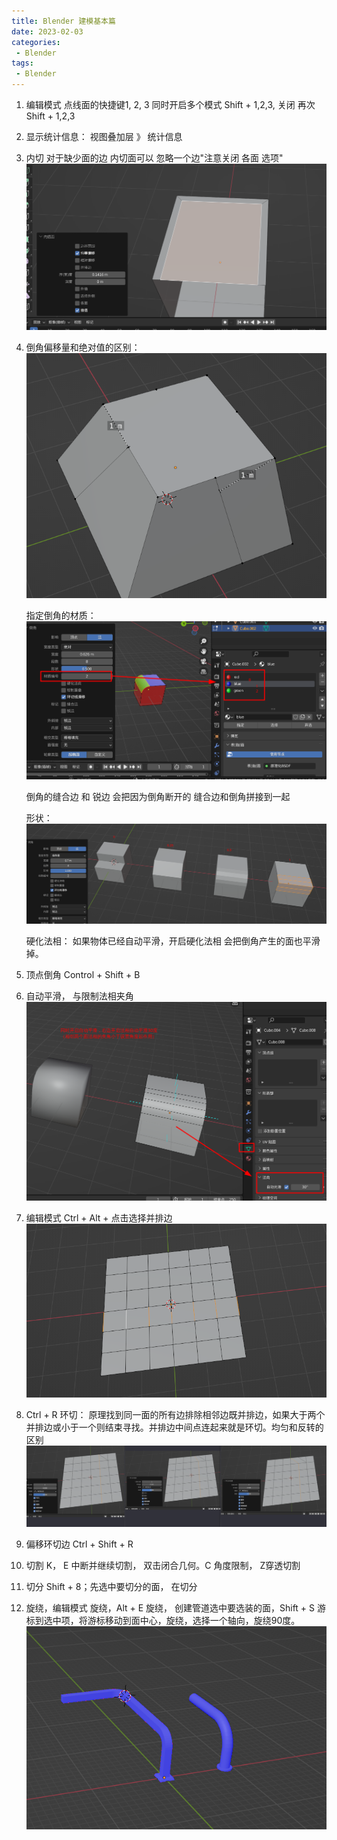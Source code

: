 ```yaml
---
title: Blender 建模基本篇
date: 2023-02-03
categories:
 - Blender
tags:
 - Blender
---
```


1. 编辑模式 点线面的快捷键1, 2, 3 同时开启多个模式 Shift + 1,2,3, 关闭 再次Shift + 1,2,3

2. 显示统计信息： 视图叠加层 》 统计信息

3. 内切 对于缺少面的边 内切面可以 忽略一个边"注意关闭 各面 选项"![2](./img/2023-02-03_09-54.png)

4. 倒角偏移量和绝对值的区别： ![1](./img/2023-02-03_09-49.png)

   指定倒角的材质： ![指定倒角的材质](./img/2023-02-03_10-01.png)

    倒角的缝合边 和 锐边 会把因为倒角断开的 缝合边和倒角拼接到一起

   形状：![4](./img/2023-02-03_10-32.png)

   硬化法相：  如果物体已经自动平滑，开启硬化法相 会把倒角产生的面也平滑掉。

5. 顶点倒角 Control + Shift + B

6. 自动平滑， 与限制法相夹角![5](./img/2023-02-03_10-15.png)

7. 编辑模式 Ctrl + Alt + 点击选择并排边![7](./img/2023-02-03_10-52.png)

8. Ctrl + R 环切： 原理找到同一面的所有边排除相邻边既并排边，如果大于两个并排边或小于一个则结束寻找。并排边中间点连起来就是环切。均匀和反转的区别![6](./img/2023-02-03_11-31.png)

9. 偏移环切边 Ctrl + Shift + R

10. 切割 K，  E 中断并继续切割， 双击闭合几何。C 角度限制， Z穿透切割

11. 切分 Shift + 8；先选中要切分的面， 在切分

12. 旋绕，编辑模式 旋绕，Alt + E 旋绕， 创建管道选中要选装的面，Shift + S 游标到选中项，将游标移动到面中心，旋绕，选择一个轴向，旋绕90度。![1](./img/2023-02-03_15-13.png)